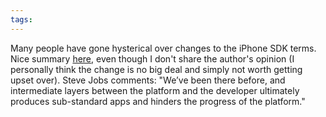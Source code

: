 ```yaml
---
tags: 
---
```


Many people have gone hysterical over changes to the iPhone SDK terms. Nice summary [here](http://www.taoeffect.com/blog/2010/04/steve-jobs-response-on-section-3-3-1/), even though I don't share the author's opinion (I personally think the change is no big deal and simply not worth getting upset over). Steve Jobs comments: "We’ve been there before, and intermediate layers between the platform and the developer ultimately produces sub-standard apps and hinders the progress of the platform."
